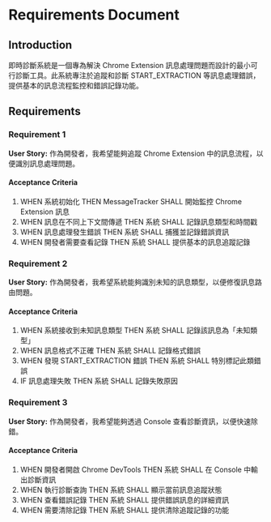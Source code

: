 # Requirements Document

## Introduction

即時診斷系統是一個專為解決 Chrome Extension 訊息處理問題而設計的最小可行診斷工具。此系統專注於追蹤和診斷 START_EXTRACTION 等訊息處理錯誤，提供基本的訊息流程監控和錯誤記錄功能。

## Requirements

### Requirement 1

**User Story:** 作為開發者，我希望能夠追蹤 Chrome Extension 中的訊息流程，以便識別訊息處理問題。

#### Acceptance Criteria

1. WHEN 系統初始化 THEN MessageTracker SHALL 開始監控 Chrome Extension 訊息
2. WHEN 訊息在不同上下文間傳遞 THEN 系統 SHALL 記錄訊息類型和時間戳
3. WHEN 訊息處理發生錯誤 THEN 系統 SHALL 捕獲並記錄錯誤資訊
4. WHEN 開發者需要查看記錄 THEN 系統 SHALL 提供基本的訊息追蹤記錄

### Requirement 2

**User Story:** 作為開發者，我希望系統能夠識別未知的訊息類型，以便修復訊息路由問題。

#### Acceptance Criteria

1. WHEN 系統接收到未知訊息類型 THEN 系統 SHALL 記錄該訊息為「未知類型」
2. WHEN 訊息格式不正確 THEN 系統 SHALL 記錄格式錯誤
3. WHEN 發現 START_EXTRACTION 錯誤 THEN 系統 SHALL 特別標記此類錯誤
4. IF 訊息處理失敗 THEN 系統 SHALL 記錄失敗原因

### Requirement 3

**User Story:** 作為開發者，我希望能夠透過 Console 查看診斷資訊，以便快速除錯。

#### Acceptance Criteria

1. WHEN 開發者開啟 Chrome DevTools THEN 系統 SHALL 在 Console 中輸出診斷資訊
2. WHEN 執行診斷查詢 THEN 系統 SHALL 顯示當前訊息追蹤狀態
3. WHEN 查看錯誤記錄 THEN 系統 SHALL 提供錯誤訊息的詳細資訊
4. WHEN 需要清除記錄 THEN 系統 SHALL 提供清除追蹤記錄的功能
